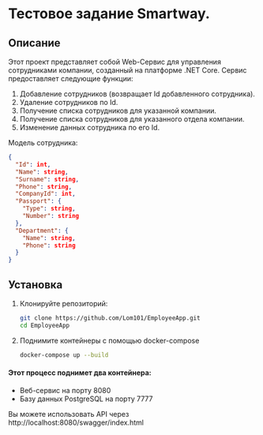 ﻿# Тестовое задание Smartway.
## Описание
Этот проект представляет собой Web-Сервис для управления сотрудниками компании, созданный на платформе .NET Core. Сервис предоставляет следующие функции:

1. Добавление сотрудников (возвращает Id добавленного сотрудника).
2. Удаление сотрудников по Id.
3. Получение списка сотрудников для указанной компании.
4. Получение списка сотрудников для указанного отдела компании.
5. Изменение данных сотрудника по его Id.

Модель сотрудника:
```json
{
  "Id": int,
  "Name": string,
  "Surname": string,
  "Phone": string,
  "CompanyId": int,
  "Passport": {
    "Type": string,
    "Number": string
  },
  "Department": {
    "Name": string,
    "Phone": string
  }
}
```

## Установка

1. Клонируйте репозиторий:
   ```bash
   git clone https://github.com/Lom101/EmployeeApp.git
   cd EmployeeApp
    ```
   
2. Поднимите контейнеры с помощью docker-compose
    ```bash
   docker-compose up --build
   ```

#### Этот процесс поднимет два контейнера:

- Веб-сервис на порту 8080
- Базу данных PostgreSQL на порту 7777

Вы можете использовать API через http://localhost:8080/swagger/index.html
